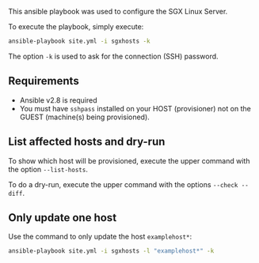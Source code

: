 This ansible playbook was used to configure the SGX Linux Server.

To execute the playbook, simply execute:
```bash
ansible-playbook site.yml -i sgxhosts -k
```
The option `-k` is used to ask for the connection (SSH) password.

## Requirements
* Ansible v2.8 is required
* You must have `sshpass` installed on your HOST (provisioner) not on the GUEST (machine(s) being provisioned).

## List affected hosts and dry-run
To show which host will be provisioned, execute the upper command with the option `--list-hosts`.

To do a dry-run, execute the upper command with the options `--check --diff`.

## Only update one host
Use the command to only update the host `examplehost*`:
```bash
ansible-playbook site.yml -i sgxhosts -l "examplehost*" -k
```

